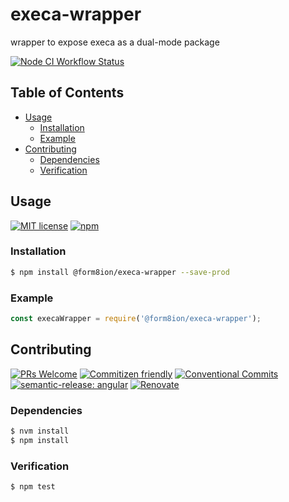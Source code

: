 # execa-wrapper

wrapper to expose execa as a dual-mode package

<!--status-badges start -->

[![Node CI Workflow Status][github-actions-ci-badge]][github-actions-ci-link]

<!--status-badges end -->

## Table of Contents

* [Usage](#usage)
  * [Installation](#installation)
  * [Example](#example)
* [Contributing](#contributing)
  * [Dependencies](#dependencies)
  * [Verification](#verification)

## Usage

<!--consumer-badges start -->

[![MIT license][license-badge]][license-link]
[![npm][npm-badge]][npm-link]

<!--consumer-badges end -->

### Installation

```sh
$ npm install @form8ion/execa-wrapper --save-prod
```

### Example

```javascript
const execaWrapper = require('@form8ion/execa-wrapper');
```

## Contributing

<!--contribution-badges start -->

[![PRs Welcome][PRs-badge]][PRs-link]
[![Commitizen friendly][commitizen-badge]][commitizen-link]
[![Conventional Commits][commit-convention-badge]][commit-convention-link]
[![semantic-release: angular][semantic-release-badge]][semantic-release-link]
[![Renovate][renovate-badge]][renovate-link]

<!--contribution-badges end -->

### Dependencies

```sh
$ nvm install
$ npm install
```

### Verification

```sh
$ npm test
```

[PRs-link]: http://makeapullrequest.com

[PRs-badge]: https://img.shields.io/badge/PRs-welcome-brightgreen.svg

[commitizen-link]: http://commitizen.github.io/cz-cli/

[commitizen-badge]: https://img.shields.io/badge/commitizen-friendly-brightgreen.svg

[commit-convention-link]: https://conventionalcommits.org

[commit-convention-badge]: https://img.shields.io/badge/Conventional%20Commits-1.0.0-yellow.svg

[semantic-release-link]: https://github.com/semantic-release/semantic-release

[semantic-release-badge]: https://img.shields.io/badge/semantic--release-angular-e10079?logo=semantic-release

[renovate-link]: https://renovatebot.com

[renovate-badge]: https://img.shields.io/badge/renovate-enabled-brightgreen.svg?logo=renovatebot

[github-actions-ci-link]: https://github.com/form8ion/execa-wrapper/actions?query=workflow%3A%22Node.js+CI%22+branch%3Amaster

[github-actions-ci-badge]: https://github.com/form8ion/execa-wrapper/workflows/Node.js%20CI/badge.svg

[license-link]: LICENSE

[license-badge]: https://img.shields.io/github/license/form8ion/execa-wrapper.svg

[npm-link]: https://www.npmjs.com/package/@form8ion/execa-wrapper

[npm-badge]: https://img.shields.io/npm/v/@form8ion/execa-wrapper?logo=npm
